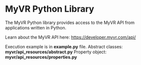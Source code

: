 # MyVR Python Library
The MyVR Python library provides access to the MyVR API from 
applications written in Python.

Learn about the MyVR API here:
https://developer.myvr.com/api/

Execution example is in **example.py** file.
Abstract classes: **myvr/api_resources/abstract.py**
Property object: **myvr/api_resources/properties.py**